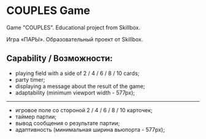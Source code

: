 # COUPLES Game

Game "COUPLES". Educational project from Skillbox.

Игра «ПАРЫ». Образовательный проект от Skillbox.

## Capability / Возможности:

* playing field with a side of 2 / 4 / 6 / 8 / 10 cards;
* party timer;
* displaying a message about the result of the game;
* adaptability (minimum viewport width - 577px);

---------

* игровое поле со стороной 2 / 4 / 6 / 8 / 10 карточек;
* таймер партии;
* вывод сообщения о результате партии;
* адаптивность (минимальная ширина вьюпорта - 577px);
